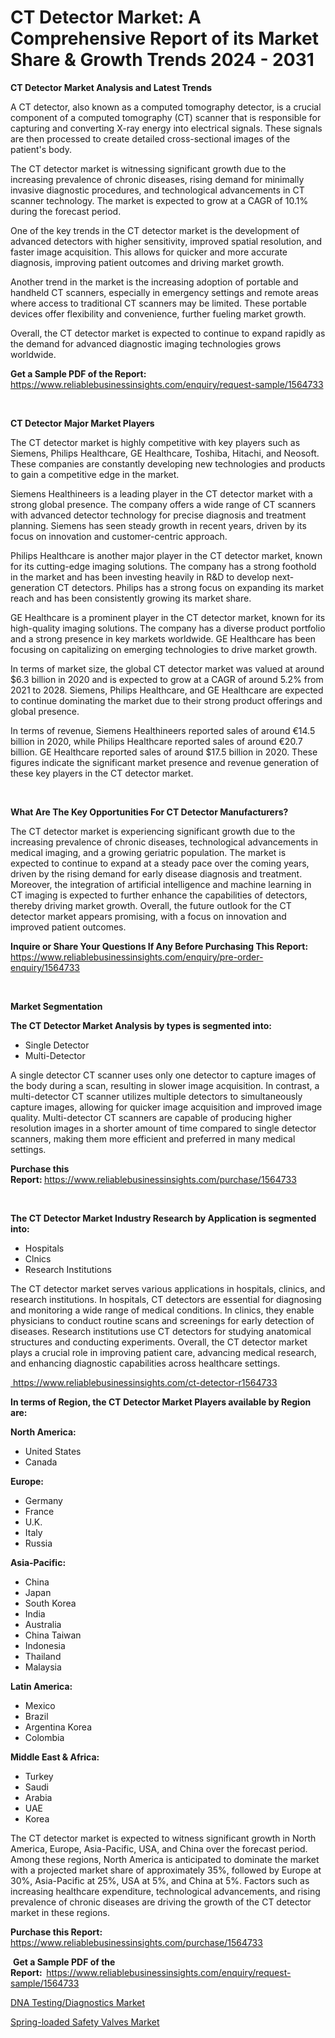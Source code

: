 <p><h1>CT Detector Market: A Comprehensive Report of its Market Share & Growth Trends 2024 - 2031</h1></p><p><strong>CT Detector Market Analysis and Latest Trends</strong></p>
<p><p>A CT detector, also known as a computed tomography detector, is a crucial component of a computed tomography (CT) scanner that is responsible for capturing and converting X-ray energy into electrical signals. These signals are then processed to create detailed cross-sectional images of the patient's body.</p><p>The CT detector market is witnessing significant growth due to the increasing prevalence of chronic diseases, rising demand for minimally invasive diagnostic procedures, and technological advancements in CT scanner technology. The market is expected to grow at a CAGR of 10.1% during the forecast period.</p><p>One of the key trends in the CT detector market is the development of advanced detectors with higher sensitivity, improved spatial resolution, and faster image acquisition. This allows for quicker and more accurate diagnosis, improving patient outcomes and driving market growth.</p><p>Another trend in the market is the increasing adoption of portable and handheld CT scanners, especially in emergency settings and remote areas where access to traditional CT scanners may be limited. These portable devices offer flexibility and convenience, further fueling market growth.</p><p>Overall, the CT detector market is expected to continue to expand rapidly as the demand for advanced diagnostic imaging technologies grows worldwide.</p></p>
<p><strong>Get a Sample PDF of the Report:&nbsp;</strong> <a href="https://www.reliablebusinessinsights.com/enquiry/request-sample/1564733">https://www.reliablebusinessinsights.com/enquiry/request-sample/1564733</a></p>
<p>&nbsp;</p>
<p><strong>CT Detector Major Market Players</strong></p>
<p><p>The CT detector market is highly competitive with key players such as Siemens, Philips Healthcare, GE Healthcare, Toshiba, Hitachi, and Neosoft. These companies are constantly developing new technologies and products to gain a competitive edge in the market.</p><p>Siemens Healthineers is a leading player in the CT detector market with a strong global presence. The company offers a wide range of CT scanners with advanced detector technology for precise diagnosis and treatment planning. Siemens has seen steady growth in recent years, driven by its focus on innovation and customer-centric approach.</p><p>Philips Healthcare is another major player in the CT detector market, known for its cutting-edge imaging solutions. The company has a strong foothold in the market and has been investing heavily in R&D to develop next-generation CT detectors. Philips has a strong focus on expanding its market reach and has been consistently growing its market share.</p><p>GE Healthcare is a prominent player in the CT detector market, known for its high-quality imaging solutions. The company has a diverse product portfolio and a strong presence in key markets worldwide. GE Healthcare has been focusing on capitalizing on emerging technologies to drive market growth.</p><p>In terms of market size, the global CT detector market was valued at around $6.3 billion in 2020 and is expected to grow at a CAGR of around 5.2% from 2021 to 2028. Siemens, Philips Healthcare, and GE Healthcare are expected to continue dominating the market due to their strong product offerings and global presence.</p><p>In terms of revenue, Siemens Healthineers reported sales of around €14.5 billion in 2020, while Philips Healthcare reported sales of around €20.7 billion. GE Healthcare reported sales of around $17.5 billion in 2020. These figures indicate the significant market presence and revenue generation of these key players in the CT detector market.</p></p>
<p>&nbsp;</p>
<p><strong>What Are The Key Opportunities For CT Detector Manufacturers?</strong></p>
<p><p>The CT detector market is experiencing significant growth due to the increasing prevalence of chronic diseases, technological advancements in medical imaging, and a growing geriatric population. The market is expected to continue to expand at a steady pace over the coming years, driven by the rising demand for early disease diagnosis and treatment. Moreover, the integration of artificial intelligence and machine learning in CT imaging is expected to further enhance the capabilities of detectors, thereby driving market growth. Overall, the future outlook for the CT detector market appears promising, with a focus on innovation and improved patient outcomes.</p></p>
<p><strong>Inquire or Share Your Questions If Any Before Purchasing This Report:</strong> <a href="https://www.reliablebusinessinsights.com/enquiry/pre-order-enquiry/1564733">https://www.reliablebusinessinsights.com/enquiry/pre-order-enquiry/1564733</a></p>
<p>&nbsp;</p>
<p><strong>Market Segmentation</strong></p>
<p><strong>The CT Detector Market Analysis by types is segmented into:</strong></p>
<p><ul><li>Single Detector</li><li>Multi-Detector</li></ul></p>
<p><p>A single detector CT scanner uses only one detector to capture images of the body during a scan, resulting in slower image acquisition. In contrast, a multi-detector CT scanner utilizes multiple detectors to simultaneously capture images, allowing for quicker image acquisition and improved image quality. Multi-detector CT scanners are capable of producing higher resolution images in a shorter amount of time compared to single detector scanners, making them more efficient and preferred in many medical settings.</p></p>
<p><strong>Purchase this Report:&nbsp;</strong><a href="https://www.reliablebusinessinsights.com/purchase/1564733">https://www.reliablebusinessinsights.com/purchase/1564733</a></p>
<p>&nbsp;</p>
<p><strong>The CT Detector Market Industry Research by Application is segmented into:</strong></p>
<p><ul><li>Hospitals</li><li>Clnics</li><li>Research Institutions</li></ul></p>
<p><p>The CT detector market serves various applications in hospitals, clinics, and research institutions. In hospitals, CT detectors are essential for diagnosing and monitoring a wide range of medical conditions. In clinics, they enable physicians to conduct routine scans and screenings for early detection of diseases. Research institutions use CT detectors for studying anatomical structures and conducting experiments. Overall, the CT detector market plays a crucial role in improving patient care, advancing medical research, and enhancing diagnostic capabilities across healthcare settings.</p></p>
<p><a href="https://www.reliablebusinessinsights.com/ct-detector-r1564733">&nbsp;https://www.reliablebusinessinsights.com/ct-detector-r1564733</a></p>
<p><strong>In terms of Region, the CT Detector Market Players available by Region are:</strong></p>
<p>
    <p> <strong> North America: </strong>
        <ul>
            <li>United States</li>
            <li>Canada</li>
        </ul>
        </p> 
    <p> <strong> Europe: </strong>
        <ul>
            <li>Germany</li>
            <li>France</li>
            <li>U.K.</li>
            <li>Italy</li>
            <li>Russia</li>
        </ul>
        </p> 
    <p> <strong> Asia-Pacific: </strong>
        <ul>
            <li>China</li>
            <li>Japan</li>
            <li>South Korea</li>
            <li>India</li>
            <li>Australia</li>
            <li>China Taiwan</li>
            <li>Indonesia</li>
            <li>Thailand</li>
            <li>Malaysia</li>
        </ul>
        </p> 
    <p> <strong> Latin America: </strong>
        <ul>
            <li>Mexico</li>
            <li>Brazil</li>
            <li>Argentina Korea</li>
            <li>Colombia</li>
        </ul>
        </p> 
    <p> <strong> Middle East & Africa: </strong>
        <ul>
            <li>Turkey</li>
            <li>Saudi</li>
            <li>Arabia</li>
            <li>UAE</li>
            <li>Korea</li>
        </ul>
    </p>
    </p>
<p><p>The CT detector market is expected to witness significant growth in North America, Europe, Asia-Pacific, USA, and China over the forecast period. Among these regions, North America is anticipated to dominate the market with a projected market share of approximately 35%, followed by Europe at 30%, Asia-Pacific at 25%, USA at 5%, and China at 5%. Factors such as increasing healthcare expenditure, technological advancements, and rising prevalence of chronic diseases are driving the growth of the CT detector market in these regions.</p></p>
<p><strong>Purchase this Report: </strong><a href="https://www.reliablebusinessinsights.com/purchase/1564733">https://www.reliablebusinessinsights.com/purchase/1564733</a></p>
<p>&nbsp;<strong>Get a Sample PDF of the Report:&nbsp;&nbsp;</strong><a href="https://www.reliablebusinessinsights.com/enquiry/request-sample/1564733">https://www.reliablebusinessinsights.com/enquiry/request-sample/1564733</a></p>
<p><strong></strong></p>
<p><p><a href="https://view.publitas.com/reportprime-1/dna-testing-diagnostics-market-a-global-and-regional-analysis-focus-on-end-user-product-and-region-analysis-and-forecast-2024-2031/">DNA Testing/Diagnostics Market</a></p><p><a href="https://github.com/brenzgnarento/Market-Research-Report-List-3/blob/main/spring-loaded-safety-valves-market.md">Spring-loaded Safety Valves Market</a></p></p>